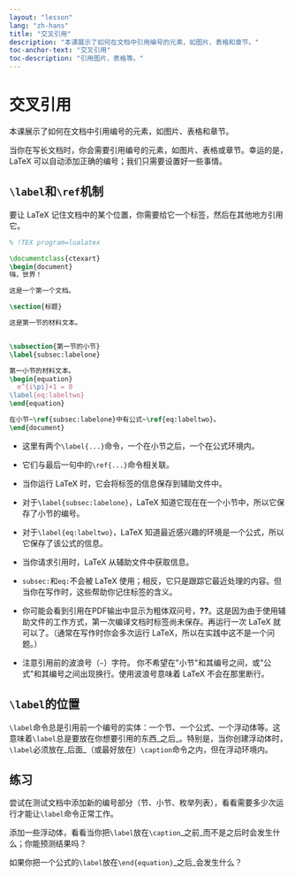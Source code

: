 ```yaml
---
layout: "lesson"
lang: "zh-hans"
title: "交叉引用"
description: "本课展示了如何在文档中引用编号的元素，如图片、表格和章节。"
toc-anchor-text: "交叉引用"
toc-description: "引用图片、表格等。"
---
```


# 交叉引用

<span
  class="summary">本课展示了如何在文档中引用编号的元素，如图片、表格和章节。</span>

当你在写长文档时，你会需要引用编号的元素，如图片、表格或章节。幸运的是，LaTeX 可以自动添加正确的编号；我们只需要设置好一些事情。

## `\label`和`\ref`机制

要让 LaTeX 记住文档中的某个位置，你需要给它一个标签，然后在其他地方引用它。

```latex
% !TEX program=lualatex

\documentclass{ctexart}
\begin{document}
嗨，世界！

这是一个第一个文档。

\section{标题}

这是第一节的材料文本。


\subsection{第一节的小节}
\label{subsec:labelone}

第一小节的材料文本。
\begin{equation}
  e^{i\pi}+1 = 0
\label{eq:labeltwo}
\end{equation}

在小节~\ref{subsec:labelone}中有公式~\ref{eq:labeltwo}。
\end{document}
```

- 这里有两个`\label{...}`命令，一个在小节之后，一个在公式环境内。
- 它们与最后一句中的`\ref{...}`命令相关联。
- 当你运行 LaTeX 时，它会将标签的信息保存到辅助文件中。
- 对于`\label{subsec:labelone}`，LaTeX 知道它现在在一个小节中，所以它保存了小节的编号。
- 对于`\label{eq:labeltwo}`，LaTeX 知道最近感兴趣的环境是一个公式，所以它保存了该公式的信息。
- 当你请求引用时，LaTeX 从辅助文件中获取信息。
- `subsec:`和`eq:`不会被 LaTeX 使用；相反，它只是跟踪它最近处理的内容。但当你在写作时，这些帮助你记住标签的含义。

- 你可能会看到引用在PDF输出中显示为粗体双问号，**??**。这是因为由于使用辅助文件的工作方式，第一次编译文档时标签尚未保存。再运行一次 LaTeX 就可以了。（通常在写作时你会多次运行 LaTeX，所以在实践中这不是一个问题。）

- 注意引用前的波浪号（`~`）字符。
你不希望在"小节"和其编号之间，或"公式"和其编号之间出现换行。使用波浪号意味着 LaTeX 不会在那里断行。

## `\label`的位置

`\label`命令总是引用前一个编号的实体：一个节、一个公式、一个浮动体等。这意味着`\label`总是要放在你想要引用的东西_之后_。特别是，当你创建浮动体时，`\label`必须放在_后面_（或最好放在）`\caption`命令之内，但在浮动环境内。

## 练习

尝试在测试文档中添加新的编号部分（节、小节、枚举列表），看看需要多少次运行才能让`\label`命令正常工作。

添加一些浮动体，看看当你把`\label`放在`\caption`_之前_而不是之后时会发生什么；你能预测结果吗？

如果你把一个公式的`\label`放在`\end{equation}`_之后_会发生什么？

